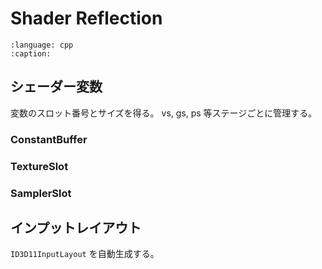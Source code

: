 # Shader Reflection

```{literalinclude} ../../lib/gorilla/shader_reflection.cpp
:language: cpp
:caption:
```

## シェーダー変数

変数のスロット番号とサイズを得る。
vs, gs, ps 等ステージごとに管理する。

### ConstantBuffer

### TextureSlot

### SamplerSlot


## インプットレイアウト

`ID3D11InputLayout` を自動生成する。

